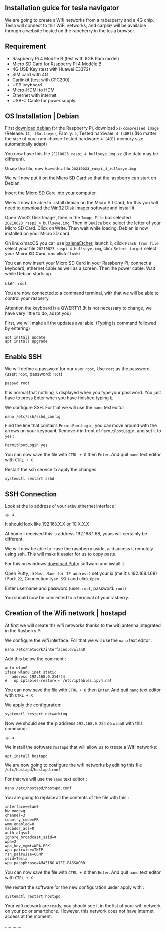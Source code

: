 
## Installation guide for tesla navigator


We are going to create a Wifi networks from a rabesperry and a 4G chip. Tesla will connect to this WiFi networks, and carplay will be available through a website hosted on the rabeberry in the tesla browser.


Requirement
------
 - Raspberry Pi 4 Modèle B (test with 8GB Ram model)
 - Micro SD Card for Raspberry Pi 4 Modèle B
 - 4G USB Key (test with Huawei E3372)
 - SIM card with 4G
 - Carlinkit (test with CPC200)
 - USB keyboard
 - Micro-HDMI to HDMI
 - Ethernet with internet
 - USB-C Cable for power supply.


OS Installation | Debian
------

First [download debian](https://raspi.debian.net/tested-images/) for the Raspberry Pi, download `xz-compressed image` (Release: `11, (Bullseye)`, Family: `4`, Tested hardware: `4 (4GB)`) (No matter the size of your ram choose Tested hardware: `4 (4GB)` memory size automatically adapt)

You now have this file `20210823_raspi_4_bullseye.img.xz` (the date may be different).

Unzip the file, now have this file `20210823_raspi_4_bullseye.img`

We will now put it on the Micro SD Card so that the raspberry can start on Debian.

Insert the Micro SD Card into your computer.

We will now be able to install debian on the Micro SD Card, for this you will need to [download the Win32 Disk Imager](https://sourceforge.net/projects/win32diskimager/) software and install it.

Open Win32 Disk Imager, then in the `Image File` box selected `20210823_raspi_4_bullseye.img`. Then in `Device` box, select the letter of your Micro SD Card. Click on Write. Then wait while loading. Debian is now installed on your Micro SD card.

On linux/macOS you can use [balenaEtcher](https://www.balena.io/etcher/), launch it, click `Flash from file` select your file `20210823_raspi_4_bullseye.img`, click `Select target` select your Micro SD Card, end click `Flash!`

You can now insert your Micro SD Card in your Raspberry Pi, connect a keyboard, ethernet cable as well as a screen. Then the power cable. Wait while Debian starts up.


user : `root`


You are now connected to a command terminal, with that we will be able to control your rasberry.

Attention the keyboard is a QWERTY! (It is not necessary to change, we have very little to do, adapt you)

First, we will make all the updates available. (Typing is command followed by entering)

```
apt install update
apt install upgrade
```

Enable SSH
------
We will define a password for our user `root`, Use `root` as the password. (user: `root`, password: `root`)

```
passwd root
```
It is normal that nothing is displayed when you type your password. You just have to press Enter when you have finished typing it.

We configure SSH. For that we will use the `nano` text editor :
```
nano /etc/ssh/sshd_config
```

Find the line that contains `PermitRootLogin`, you can move around with the arrows on your keyboard.
Remove `#` in front of `PermitRootLogin`, and set it to `yes` :
```
PermitRootLogin yes
```
You can now save the file with `CTRL + O` then `Enter`. And quit `nano` text editor with `CTRL + X`

Restart the ssh service to apply the changes.
```
systemctl restart sshd
```


SSH Connection
------


Look at the ip address of your `eth0` ethernet interface :
```
ip a
```
It should look like 192.168.X.X or 10.X.X.X

At home I received this ip address 192.168.1.68, yours will certainly be different.

We will now be able to leave the raspberry aside, and access it remotely using ssh. This will make it easier for us to copy paste.

For this on windows [download Putty](https://www.putty.org/) software and install it.

Open Putty, in `Host Name (or IP address)` set your ip (me it's 192.168.1.68) (Port: `22`, Connection type: `SSH`) and click `Open`

Enter username and password (user: `root`, password: `root`)

You should now be connected to a terminal of your rasberry.


Creation of the Wifi network | hostapd
------

At first we will create the wifi networks thanks to the wifi antenna integrated in the Rasberry Pi.

We configure the wifi interface. For that we will use the `nano` text editor :

```
nano /etc/network/interfaces.d/wlan0
```

Add this below the comment :
```
auto wlan0
iface wlan0 inet static
   address 192.168.0.254/24
#   up iptables-restore < /etc/iptables.ipv4.nat
```
You can now save the file with `CTRL + O` then `Enter`. And quit `nano` text editor with `CTRL + X`


We apply the configuration:
```
systemctl restart networking
```


Now we should see the ip address `192.168.0.254` on `wlan0` with this command:

```
ip a
```

We install the software  `hostapd` that will allow us to create a Wifi networks:
```
apt install hostapd
```

We are now going to configure the wifi networks by editing this file `/etc/hostapd/hostapd.conf`

For that we will use the `nano` text editor :

```
nano /etc/hostapd/hostapd.conf
```

You are going to replace all the contents of the file with this :
```
interface=wlan0
hw_mode=g
channel=3
country_code=FR
wmm_enabled=0
macaddr_acl=0
auth_algs=1
ignore_broadcast_ssid=0
wpa=2
wpa_key_mgmt=WPA-PSK
wpa_pairwise=TKIP
rsn_pairwise=CCMP
ssid=Tesla
wpa_passphrase=AMAZING-WIFI-PASSWORD
```
You can now save the file with `CTRL + O` then `Enter`. And quit `nano` text editor with `CTRL + X`

We restart the software for the new configuration under apply with :

```
systemctl restart hostapd
```

Your wifi network are ready, you should see it in the list of your wifi network on your pc or smartphone. However, this network does not have internet access at the moment.



.............
